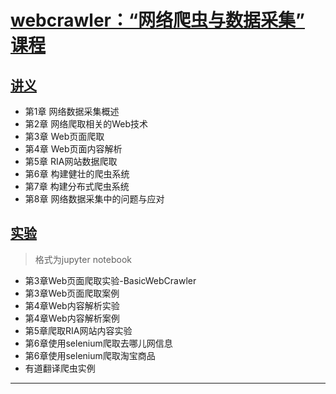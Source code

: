 # [webcrawler：“网络爬虫与数据采集” 课程](https://github.com/hhhparty/security/tree/master/courses/webcrawler)

## [讲义](https://github.com/hhhparty/security/tree/master/courses/webcrawler/lectues)

- 第1章 网络数据采集概述
- 第2章 网络爬取相关的Web技术
- 第3章 Web页面爬取
- 第4章 Web页面内容解析
- 第5章 RIA网站数据爬取
- 第6章 构建健壮的爬虫系统
- 第7章 构建分布式爬虫系统
- 第8章 网络数据采集中的问题与应对


## [实验](https://github.com/hhhparty/security/tree/master/courses/webcrawler/experiment_instruction)

>格式为jupyter notebook

- 第3章Web页面爬取实验-BasicWebCrawler
- 第3章Web页面爬取案例
- 第4章Web内容解析实验
- 第4章Web内容解析案例
- 第5章爬取RIA网站内容实验
- 第6章使用selenium爬取去哪儿网信息
- 第6章使用selenium爬取淘宝商品
- 有道翻译爬虫实例

---
